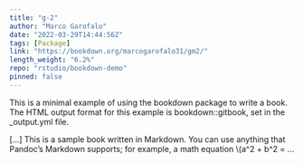 ```yaml
---
title: "g-2"
author: "Marco Garofalo"
date: "2022-03-29T14:44:56Z"
tags: [Package]
link: "https://bookdown.org/marcogarofalo31/gm2/"
length_weight: "6.2%"
repo: "rstudio/bookdown-demo"
pinned: false
---
```


<p>This is a minimal example of using the bookdown package to write a book.
The HTML output format for this example is bookdown::gitbook,
set in the _output.yml file.</p> [...] This is a sample book written in Markdown. You can use anything that Pandoc’s Markdown supports; for example, a math equation \(a^2 + b^2 = ...
